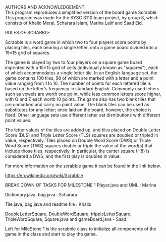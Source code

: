 AUTHORS AND ACKNOWLEDGEMENT  
This program reproduces a simplified version of the board game Scrabble.
This program was made for the SYSC 3110 team project, by group 8, which consists of Khalid Merai, Scharara Islam, Marina Latif and Saad Eid.

RULES OF SCRABBLE 

Scrabble is a word game in which two to four players score points by placing tiles, each bearing a single letter, onto a game board divided into a 15×15 grid of squares.

The game is played by two to four players on a square game board imprinted with a 15×15 grid of cells (individually known as "squares"), each of which accommodates a single letter tile.
In an English-language set, the game contains 100 tiles, 98 of which are marked with a letter and a point value ranging from 1 to 10. The number of points for each lettered tile is based on the letter's frequency in standard English. Commonly used letters such as vowels are worth one point, while less common letters score higher, with Q and Z each worth 10 points. The game also has two blank tiles that are unmarked and carry no point value. The blank tiles can be used as substitutes for any letter; once laid on the board, however, the choice is fixed. Other language sets use different letter set distributions with different point values.

The letter values of the tiles are added up, and tiles placed on Double Letter Score (DLS) and Triple Letter Score (TLS) squares are doubled or tripled in value, respectively. Tiles placed on Double Word Score (DWS) or Triple Word Score (TWS) squares double or triple the value of the word(s) that include those tiles, respectively. In particular, the center square (H8) is considered a DWS, and the first play is doubled in value.
 
For more information on the scrabble game it can be found in the link below.

https://en.wikipedia.org/wiki/Scrabble

BREAK DOWN OF TASKS FOR MILESTONE 1
Player.java and UML : Marina

Dictionary.java, bag.java : Scharara

Tile.java, bag.java and readme file : Khalid

DoubleLetterSquare, DoubleWordSquare, trippleLetterSquare, TripleWordSquare, Square.java and gameBoard.java - Saad 

Left for MileStone 1 is the scrabble class to initialize all components of the game in the class and start to play the game.
